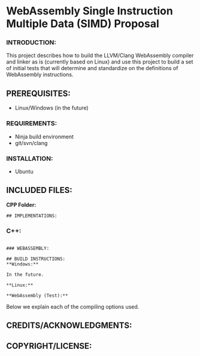 # WebAssembly Single Instruction Multiple Data (SIMD) Proposal

### INTRODUCTION:
This project describes how to build the LLVM/Clang WebAssembly compiler and linker as is
(currently based on Linux) and use this project to build a set of initial tests that 
will determine and standardize on the definitions of WebAssembly instructions.

## PREREQUISITES:
* Linux/Windows (in the future)

### REQUIREMENTS:
* Ninja build environment
* git/svn/clang

### INSTALLATION:
* Ubuntu

## INCLUDED FILES:
**CPP Folder:**
```
## IMPLEMENTATIONS:

```

### C++:

```

### WEBASSEMBLY:

## BUILD INSTRUCTIONS:
**Windows:**

In the future.

**Linux:**		

```

```
**WebAssembly (Test):**

```
Below we explain each of the compiling options used.

## CREDITS/ACKNOWLEDGMENTS:

## COPYRIGHT/LICENSE:
